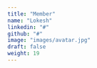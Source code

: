 ```yaml
---
title: "Member"
name: "Lokesh"
linkedin: "#"
github: "#"
image: "images/avatar.jpg"
draft: false
weight: 19
---
```

